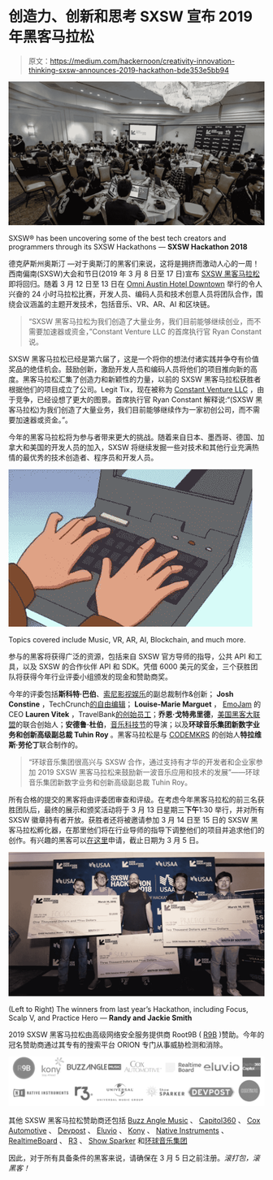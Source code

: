 # 创造力、创新和思考 SXSW 宣布 2019 年黑客马拉松

> 原文：<https://medium.com/hackernoon/creativity-innovation-thinking-sxsw-announces-2019-hackathon-bde353e5bb94>

![](img/16363589a482979e1cd25a154cbdc75c.png)

SXSW® has been uncovering some of the best tech creators and programmers through its SXSW Hackathons — **SXSW Hackathon 2018**

德克萨斯州奥斯汀 —对于奥斯汀的黑客们来说，这将是拥挤而激动人心的一周！西南偏南(SXSW)大会和节日(2019 年 3 月 8 日至 17 日)宣布 [SXSW 黑客马拉松](https://www.sxsw.com/conference/sxsw-hackathon/)即将回归。随着 3 月 12 日至 13 日在 [Omni Austin Hotel Downtown](https://bit.ly/2Iravfc) 举行的令人兴奋的 24 小时马拉松比赛，开发人员、编码人员和技术创意人员将团队合作，围绕会议涵盖的主题开发技术，包括音乐、VR、AR、AI 和区块链。

> “SXSW 黑客马拉松为我们创造了大量业务，我们目前能够继续创业，而不需要加速器或资金，”Constant Venture LLC 的首席执行官 Ryan Constant 说。

SXSW 黑客马拉松已经是第六届了，这是一个将你的想法付诸实践并争夺有价值奖品的绝佳机会。鼓励创新，激励开发人员和编码人员将他们的项目推向新的高度。黑客马拉松汇集了创造力和新颖性的力量，以前的 SXSW 黑客马拉松获胜者根据他们的项目成立了公司。Legit Tix，现在被称为 [Constant Venture LLC](http://constantventure.com/) ，由于竞争，已经设想了更大的图景。首席执行官 Ryan Constant 解释说:“(SXSW 黑客马拉松)为我们创造了大量业务，我们目前能够继续作为一家初创公司，而不需要加速器或资金。”。

今年的黑客马拉松将为参与者带来更大的挑战。随着来自日本、墨西哥、德国、加拿大和美国的开发人员的加入，SXSW 将继续发掘一些对技术和其他行业充满热情的最优秀的技术创造者、程序员和开发人员。

![](img/79d86dc41fa5f3f90c3e0923882876ff.png)

Topics covered include Music, VR, AR, AI, Blockchain, and much more.

参与的黑客将获得广泛的资源，包括来自 SXSW 官方导师的指导，公共 API 和工具，以及 SXSW 的合作伙伴 API 和 SDK。凭借 6000 美元的奖金，三个获胜团队将获得今年行业评委小组颁发的现金和赞助商奖。

今年的评委包括**斯科特·巴伯**、[索尼影视娱乐](http://www.sonypictures.com/)的副总裁制作&创新； **Josh Constine** ，TechCrunch[的自由编辑](https://techcrunch.com/)； **Louise-Marie Marguet** ， [EmoJam](http://www.emojam.com/) 的 CEO **Lauren Vitek** ，TravelBank[的创始员工](https://travelbank.com/)；**乔恩·戈特弗里德**，[美国黑客大联盟](https://mlh.io/)的联合创始人；**安德鲁·杜伯**，[音乐科技节](https://musictechfest.net/)的导演；以及**环球音乐集团新数字业务和创新高级副总裁 Tuhin Roy** 。黑客马拉松是与 [CODEMKRS](http://codemkrs.com/) 的创始人**特拉维斯·劳伦丁**联合制作的。

> “环球音乐集团很高兴与 SXSW 合作，通过支持有才华的开发者和企业家参加 2019 SXSW 黑客马拉松来鼓励新一波音乐应用和技术的发展”——环球音乐集团新数字业务和创新高级副总裁 Tuhin Roy。

所有合格的提交的黑客将由评委团审查和评级。在考虑今年黑客马拉松的前三名获胜团队后，最终的展示和颁奖活动将于 3 月 13 日星期三**下午**1:30 举行，并对所有 SXSW 徽章持有者开放。获胜者还将被邀请参加 3 月 14 日至 15 日的 SXSW 黑客马拉松孵化器，在那里他们将在行业导师的指导下调整他们的项目并追求他们的创作。有兴趣的黑客可以[在这里](https://www.sxsw.com/conference/sxsw-hackathon/)申请，截止日期为 3 月 5 日。

![](img/3632773ad0aa10008f86c4958c0c9e7a.png)

(Left to Right) The winners from last year’s Hackathon, including Focus, Scalp V, and Practice Hero — **Randy and Jackie Smith**

2019 SXSW 黑客马拉松由高级网络安全服务提供商 Root9B ( [R9B](https://www.root9b.com/) )赞助。今年的冠名赞助商通过其专有的搜索平台 ORION 专门从事威胁检测和消除。

![](img/a8722071cccd222b92b2705c45205eb3.png)

其他 SXSW 黑客马拉松赞助商还包括 [Buzz Angle Music](https://www.buzzanglemusic.com/) 、 [Capitol360](https://www.capitolroyale.com/) 、 [Cox Automotive](https://www.coxautoinc.com/) 、 [Devpost](https://devpost.com/) 、 [Eluvio](http://www.eluv.io/) 、 [Kony](https://www.kony.com/) 、 [Native Instruments](https://www.native-instruments.com/en/) 、 [RealtimeBoard](https://realtimeboard.com/) 、 [R3](https://www.r3.com/) 、 [Show Sparker](https://showsparker.com/) 和[环球音乐集团](https://www.universalmusic.com/)

因此，对于所有具备条件的黑客来说，请确保在 3 月 5 日之前注册。*滚打包，滚黑客！*